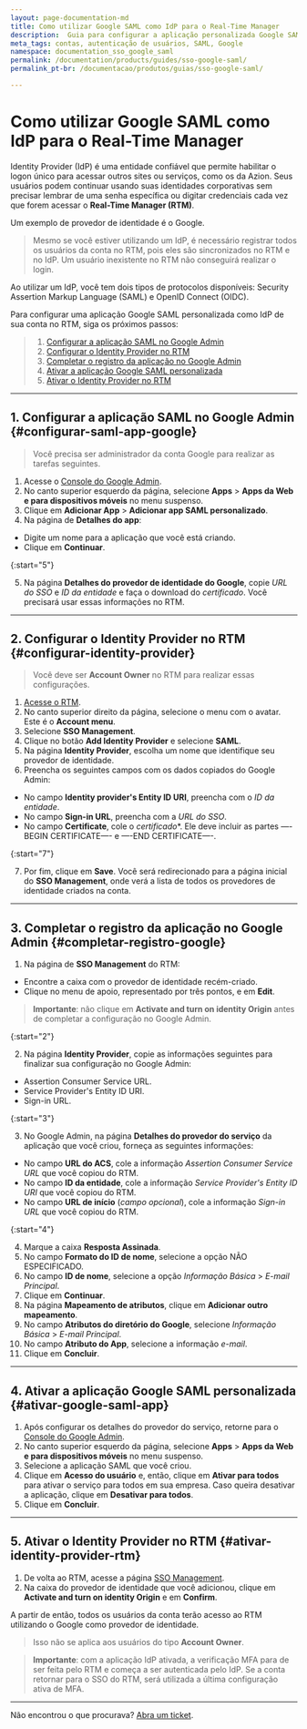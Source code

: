 ```yaml
---
layout: page-documentation-md
title: Como utilizar Google SAML como IdP para o Real-Time Manager
description:  Guia para configurar a aplicação personalizada Google SAML como um IdP para o Real-Time Manager.
meta_tags: contas, autenticação de usuários, SAML, Google
namespace: documentation_sso_google_saml
permalink: /documentation/products/guides/sso-google-saml/
permalink_pt-br: /documentacao/produtos/guias/sso-google-saml/

---
```


# Como utilizar Google SAML como IdP para o Real-Time Manager

Identity Provider (IdP) é uma entidade confiável que permite habilitar o logon único para acessar outros sites ou serviços, como os da Azion. Seus usuários podem continuar usando suas identidades corporativas sem precisar lembrar de uma senha específica ou digitar credenciais cada vez que forem acessar o **Real-Time Manager (RTM)**. 

Um exemplo de provedor de identidade é o Google.

> Mesmo se você estiver utilizando um IdP, é necessário registrar todos os usuários da conta no RTM, pois eles são sincronizados no RTM e no IdP. Um usuário inexistente no RTM não conseguirá realizar o login. 

Ao utilizar um IdP, você tem dois tipos de protocolos disponíveis: Security Assertion Markup Language (SAML) e OpenID Connect (OIDC).

Para configurar uma aplicação Google SAML personalizada como IdP de sua conta no RTM, siga os próximos passos:

> 1. [Configurar a aplicação SAML no Google Admin](#configurar-saml-app-google)
> 2. [Configurar o Identity Provider no RTM](#configurar-identity-provider)
> 3. [Completar o registro da aplicação no Google Admin](#completar-registro-google)
> 4. [Ativar a aplicação Google SAML personalizada](#ativar-google-saml-app)
> 5. [Ativar o Identity Provider no RTM](#ativar-identity-provider-rtm)

---

## 1. Configurar a aplicação SAML no Google Admin {#configurar-saml-app-google}

> Você precisa ser administrador da conta Google para realizar as tarefas seguintes.

1. Acesse o [Console do Google Admin](https://admin.google.com).
2. No canto superior esquerdo da página, selecione **Apps** > **Apps da Web e para dispositivos móveis** no menu suspenso.
3. Clique em **Adicionar App** > **Adicionar app SAML personalizado**.
4. Na página de **Detalhes do app**:

- Digite um nome para a aplicação que você está criando. 
- Clique em **Continuar**.

{:start="5"}

5. Na página **Detalhes do provedor de identidade do Google**, copie *URL do SSO* e *ID da entidade* e faça o download do *certificado*. Você precisará usar essas informações no RTM.

---

## 2. Configurar o Identity Provider no RTM {#configurar-identity-provider}

> Você deve ser **Account Owner** no RTM para realizar essas configurações.

1. [Acesse o RTM](https://manager.azion.com/).
2. No canto superior direito da página, selecione o menu com o avatar. Este é o **Account menu**.
3. Selecione **SSO Management**.
4. Clique no botão **Add Identity Provider** e selecione **SAML**.
5. Na página **Identity Provider**, escolha um nome que identifique seu provedor de identidade.
6. Preencha os seguintes campos com os dados copiados do Google Admin:

- No campo **Identity provider's Entity ID URI**, preencha com o *ID da entidade*.
- No campo **Sign-in URL**, preencha com a *URL do SSO*.
- No campo **Certificate**, cole o *certificado**. Ele deve incluir as partes —-BEGIN CERTIFICATE—- e —-END CERTIFICATE—-.

{:start="7"}

7. Por fim, clique em **Save**. Você será redirecionado para a página inicial do **SSO Management**, onde verá a lista de todos os provedores de identidade criados na conta. 

---

## 3. Completar o registro da aplicação no Google Admin {#completar-registro-google}

1. Na página de **SSO Management** do RTM:

- Encontre a caixa com o provedor de identidade recém-criado.
- Clique no menu de apoio, representado por três pontos, e em **Edit**.

> **Importante**: não clique em **Activate and turn on identity Origin** antes de completar a configuração no Google Admin.

{:start="2"}

2. Na página **Identity Provider**, copie as informações seguintes para finalizar sua configuração no Google Admin:

- Assertion Consumer Service URL.
- Service Provider's Entity ID URI.
- Sign-in URL.

{:start="3"}

3. No Google Admin, na página **Detalhes do provedor do serviço** da aplicação que você criou, forneça as seguintes informações:

- No campo **URL do ACS**, cole a informação *Assertion Consumer Service URL* que você copiou do RTM.
- No campo **ID da entidade**, cole a informação *Service Provider's Entity ID URI* que você copiou do RTM.
- No campo **URL de início** (*campo opcional*), cole a informação *Sign-in URL* que você copiou do RTM.

{:start="4"}

4. Marque a caixa **Resposta Assinada**.
5. No campo **Formato do ID de nome**, selecione a opção NÃO ESPECIFICADO.
6. No campo **ID de nome**, selecione a opção *Informação Básica* > *E-mail Principal*.
7. Clique em **Continuar**.
8. Na página **Mapeamento de atributos**, clique em **Adicionar outro mapeamento**.
9. No campo **Atributos do diretório do Google**, selecione *Informação Básica* > *E-mail Principal*.
10. No campo **Atributo do App**, selecione a informação *e-mail*.
11. Clique em **Concluir**.

---

## 4. Ativar a aplicação Google SAML personalizada {#ativar-google-saml-app}

1. Após configurar os detalhes do provedor do serviço, retorne para o [Console do Google Admin](https://admin.google.com).
2.  No canto superior esquerdo da página, selecione **Apps** > **Apps da Web e para dispositivos móveis** no menu suspenso.
3. Selecione a aplicação SAML que você criou.
4. Clique em **Acesso do usuário** e, então, clique em **Ativar para todos** para ativar o serviço para todos em sua empresa. Caso queira desativar a aplicação, clique em **Desativar para todos**.
5. Clique em **Concluir**.

---

## 5. Ativar o Identity Provider no RTM {#ativar-identity-provider-rtm}

1. De volta ao RTM, acesse a página [SSO Management](https://manager.azion.com/iam/sso/identity-providers).
2. Na caixa do provedor de identidade que você adicionou, clique em **Activate and turn on identity Origin** e em **Confirm**.

A partir de então, todos os usuários da conta terão acesso ao RTM utilizando o Google como provedor de identidade.

> Isso não se aplica aos usuários do tipo **Account Owner**.

> **Importante**: com a aplicação IdP ativada, a verificação MFA para de ser feita pelo RTM e começa a ser autenticada pelo IdP. Se a conta retornar para o SSO do RTM, será utilizada a última configuração ativa de MFA.

---

Não encontrou o que procurava? [Abra um ticket](https://tickets.azion.com/).

